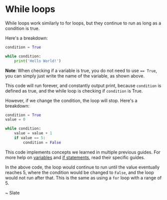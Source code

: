 # While loops

While loops work similarly to for loops, but they continue to run as long as a condition is true.

Here's a breakdown:

```py
condition = True

while condition:
    print('Hello World!')
```
**Note**: When checking if a variable is true, you do not need to use ``== True``, you can simply just write the name of the variable, as shown above.

This code will run forever, and constantly output print, because `condition` is defined as true, and the while loop is checking if `condition` is True.

However, if we change the condition, the loop will stop. Here's a breakdown:

```py
condition = True
value = 0

while condition:
    value = value + 1
    if value == 5:
        condition = False
```
This code implements concepts we learned in multiple previous guides. For more help on [variables](./0-variables-data-types.md) and [if statements](./3-if-statements.md), read their specific guides.

In the above code, the loop would continue to run until the value eventually reaches 5, where the condition would be changed to `False`, and the loop would not run after that. This is the same as using a `for` loop with a range of 5.

~ Slate
